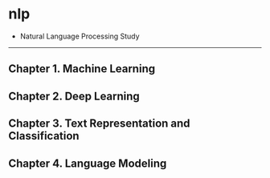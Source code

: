 # nlp
- Natural Language Processing Study
---
## Chapter 1. Machine Learning
## Chapter 2. Deep Learning
## Chapter 3. Text Representation and Classification
## Chapter 4. Language Modeling
